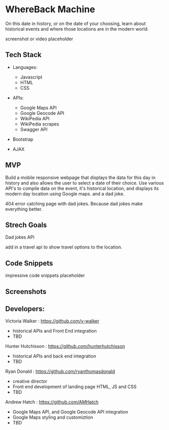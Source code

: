 # WhereBack Machine
On this date in history, or on the date of your choosing, learn about historical events and where those locations are in the modern world. 


screenshot or video placeholder


## Tech Stack 

- Languages:
    - Javascript
    - HTML
    - CSS
- APIs:
    - Google Maps API
    - Google Geocode API
    - WikiPedia API
    - WikiPedia scrapes
    - Swagger API

- Bootstrap

- AJAX

## MVP
 
Build a mobile responsive webpage that displays the data for this day in history and also allows the user to select a date of their choice. 
Use various API's to compile data on the event, it's historical location, and displays its modern day location using Google maps. and a dad joke. 

404 error catching page with dad jokes. Because dad jokes make everything better.


## Strech Goals

Dad jokes API

add in a travel api to show travel options to the location. 


## Code Snippets
impressive code snippets placeholder


## Screenshots




## Developers:

Victoria Walker :
 https://github.com/v-walker
- historical APIs and Front End integration
- TBD

Hunter Hutchisson : 
https://github.com/hunterhutchisson
- historical APIs and back end integration
- TBD

Ryan Donald :
 https://github.com/ryanthomasdonald
- creative director
- Front end development of landing page HTML, JS and CSS
- TBD
 

Andrew Hatch :
 https://github.com/AMHatch
 - Google Maps API, and Google Geocode API integration
 - Google Maps styling and customiztion
 - TBD

